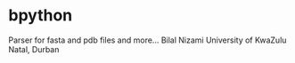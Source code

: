 # bpython
Parser for fasta and pdb files and more...
Bilal Nizami
University of KwaZulu Natal, Durban
